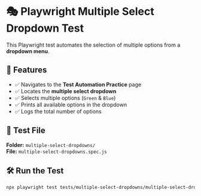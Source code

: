 # 🎭 Playwright Multiple Select Dropdown Test  

This Playwright test automates the selection of multiple options from a **dropdown menu**.

## 📌 Features  
- ✅ Navigates to the **Test Automation Practice** page  
- ✅ Locates the **multiple select dropdown**  
- ✅ Selects multiple options (`Green` & `Blue`)  
- ✅ Prints all available options in the dropdown  
- ✅ Logs the total number of options  

## 📂 Test File  
**Folder:** `multiple-select-dropdowns/`  
**File:** `multiple-select-dropdowns.spec.js`  

## 🛠 Run the Test  
```sh
npx playwright test tests/multiple-select-dropdowns/multiple-select-dropdowns.spec.js --project chromium --headed
